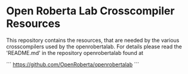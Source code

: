 Open Roberta Lab Crosscompiler Resources
========================================

This repository contains the resources, that are needed by the various crosscompilers used by the openrobertalab.
For details please read the 'README.md' in the repository openrobertalab found at

´´´
https://github.com/OpenRoberta/openrobertalab
´´´